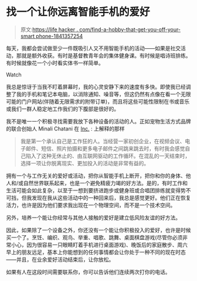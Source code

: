 # 找一个让你远离智能手机的爱好

> 原文:[https://life hacker . com/find-a-hobby-that-get-you-off-your-smart phone-1841357254](https://lifehacker.com/find-a-hobby-that-gets-you-off-your-smartphone-1841357254)

每天，我都会尝试做至少一件既吸引人又不用智能手机的活动——如果是社交活动，那就是额外收获。有时是基督教青年会的集体健身课。有时候是唱诗班排练。有时候就像花一个小时看实体书一样简单。

Watch

我总是惊讶于当我不盯着屏幕时，我的心灵安静下来的速度有多快。即使我已经调整了我的手机和笔记本电脑，以消除通知、噪音等，但这仍然有点像在看一个无限可能的门户网站(伴随着无限需求的附带订单)，而且将这些可能性限制在书或音乐或我们一群人稳定地工作我们的下腹部是很好的。

我不是唯一一个积极寻找需要我放下各种设备的活动的人。正如宠物生活方式品牌的联合创始人 Minali Chatani 在 [Inc.](https://www.inc.com/christina-desmarais/17-simple-daily-habits-that-separate-high-achievers-from-everyone-else.html) :
上解释的那样

> 我是第一个承认自己是工作狂的人。当经营一家初创企业，在视频会议、电子邮件、短信、照片拍摄和更多电子邮件之间跳来跳去时，有时我会感觉自己陷入了这种无休止的、由互联网驱动的工作循环。在混乱的一天结束时，选择一项让你脱离现实、更加投入的活动是非常有益的。

拥有一个与工作无关的爱好或活动，把你从智能手机上断开，把你和你的身体、他人和/或自然世界联系起来，也是一个避免精疲力竭的好方法。是的，有时工作和生活可能会如此复杂，以至于一想到要挤进跑步或健身班或合唱团排练就变得势不可挡，但我发现在我从这些活动中的一种回来后，我总是感觉更好。他们正在恢复活力，也许是因为他们要求我出现在一个物理空间，而不是一个技术空间。

另外，培养一个能让你经常与其他人接触的爱好是建立低风险友谊的好方法。

因此，如果除了一个设备之外，你还没有一个能让你积极投入的爱好，也许是时候买一个了。烹饪、编织、观鸟、举重、唱歌、跳舞、桌面棋盘游戏(尽管你必须非常小心，因为很容易一只眼睛盯着手机进行桌面游戏)、晚饭后的家庭散步、周六早上的朋友远足，基本上你能想到的任何事情都会让你处于一种不同的现在时态——并且，在业余爱好活动结束后，让你放松。

如果有人在这段时间需要联系你，你可以告诉他们连续两次打你的电话。